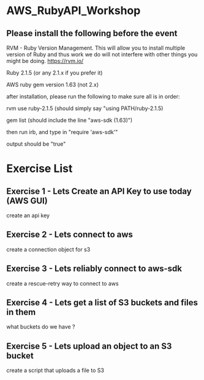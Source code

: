 # AWS_RubyAPI_Workshop

## Please install the following before the event

RVM - Ruby Version Management. This will allow you to install multiple version of Ruby and thus work we do will not interfere with other things you might be doing. https://rvm.io/

Ruby 2.1.5 (or any 2.1.x if you prefer it)

AWS ruby gem version 1.63 (not 2.x)

after installation, please run the following to make sure all is in order:

rvm use ruby-2.1.5 (should simply say "using PATH/ruby-2.1.5)

gem list (should include the line "aws-sdk (1.63)")

then run irb, and type in "require 'aws-sdk'"

output should be "true"

# Exercise List

## Exercise 1 - Lets Create an API Key to use today (AWS GUI)
create an api key

## Exercise 2 - Lets connect to aws
create a connection object for s3

## Exercise 3 - Lets reliably connect to aws-sdk
create a rescue-retry way to connect to aws

## Exercise 4 - Lets get a list of S3 buckets and files in them
what buckets do we have ?

## Exercise 5 - Lets upload an object to an S3 bucket
create a script that uploads a file to S3



